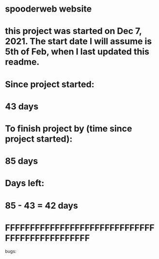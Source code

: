 # spooderweb website
# this project was started on Dec 7, 2021. The start date I will assume is 5th of Feb, when I last updated this readme.
#
# Since project started:
# 43 days
#
# To finish project by (time since project started):
# 85 days
#
# Days left:
# 85 - 43 = 42 days
# FFFFFFFFFFFFFFFFFFFFFFFFFFFFFFFFFFFFFFFFFFFFFFF

bugs:
